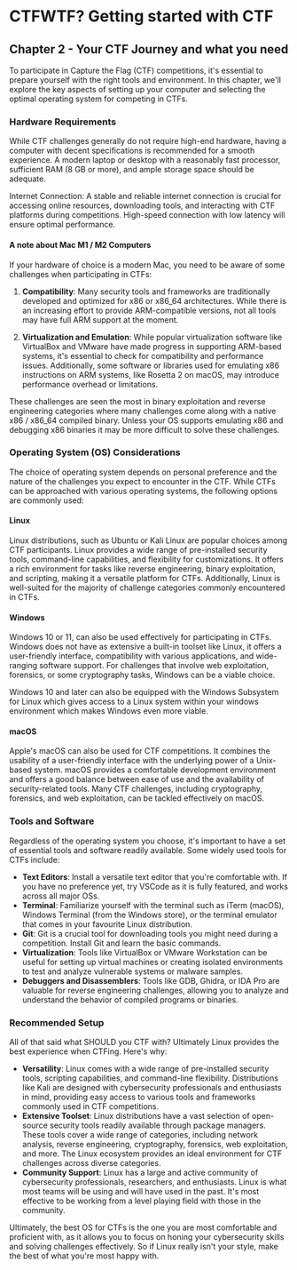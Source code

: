 # CTFWTF? Getting started with CTF
## Chapter 2 - Your CTF Journey and what you need

To participate in Capture the Flag (CTF) competitions, it's essential to prepare yourself with the right tools and environment. In this chapter, we'll explore the key aspects of setting up your computer and selecting the optimal operating system for competing in CTFs.

### Hardware Requirements

While CTF challenges generally do not require high-end hardware, having a computer with decent specifications is recommended for a smooth experience. A modern laptop or desktop with a reasonably fast processor, sufficient RAM (8 GB or more), and ample storage space should be adequate.

Internet Connection: A stable and reliable internet connection is crucial for accessing online resources, downloading tools, and interacting with CTF platforms during competitions. High-speed connection with low latency will ensure optimal performance.

#### A note about Mac M1 / M2 Computers

If your hardware of choice is a modern Mac, you need to be aware of some challenges when participating in CTFs:

1. **Compatibility**: Many security tools and frameworks are traditionally developed and optimized for x86 or x86_64 architectures. While there is an increasing effort to provide ARM-compatible versions, not all tools may have full ARM support at the moment. 

2. **Virtualization and Emulation**: While popular virtualization software like VirtualBox and VMware have made progress in supporting ARM-based systems, it's essential to check for compatibility and performance issues. Additionally, some software or libraries used for emulating x86 instructions on ARM systems, like Rosetta 2 on macOS, may introduce performance overhead or limitations.

These challenges are seen the most in binary exploitation and reverse engineering categories where many challenges come along with a native x86 / x86_64 compiled binary. Unless your OS supports emulating x86 and debugging x86 binaries it may be more difficult to solve these challenges.

### Operating System (OS) Considerations

The choice of operating system depends on personal preference and the nature of the challenges you expect to encounter in the CTF. While CTFs can be approached with various operating systems, the following options are commonly used:

#### Linux
Linux distributions, such as Ubuntu or Kali Linux are popular choices among CTF participants. Linux provides a wide range of pre-installed security tools, command-line capabilities, and flexibility for customizations. It offers a rich environment for tasks like reverse engineering, binary exploitation, and scripting, making it a versatile platform for CTFs. Additionally, Linux is well-suited for the majority of challenge categories commonly encountered in CTFs.

#### Windows
Windows 10 or 11, can also be used effectively for participating in CTFs. Windows does not have as extensive a built-in toolset like Linux, it offers a user-friendly interface, compatibility with various applications, and wide-ranging software support. For challenges that involve web exploitation, forensics, or some cryptography tasks, Windows can be a viable choice. 

Windows 10 and later can also be equipped with the Windows Subsystem for Linux which gives access to a Linux system within your windows environment which makes Windows even more viable.

#### macOS
Apple's macOS can also be used for CTF competitions. It combines the usability of a user-friendly interface with the underlying power of a Unix-based system. macOS provides a comfortable development environment and offers a good balance between ease of use and the availability of security-related tools. Many CTF challenges, including cryptography, forensics, and web exploitation, can be tackled effectively on macOS.

### Tools and Software
Regardless of the operating system you choose, it's important to have a set of essential tools and software readily available. Some widely used tools for CTFs include:

* **Text Editors**: Install a versatile text editor that you're comfortable with. If you have no preference yet, try VSCode as it is fully featured, and works across all major OSs. 
* **Terminal**: Familiarize yourself with the terminal such as iTerm (macOS), Windows Terminal (from the Windows store), or the terminal emulator that comes in your favourite Linux distribution.
* **Git**: Git is a crucial tool for downloading tools you might need during a competition. Install Git and learn the basic commands.
* **Virtualization**: Tools like VirtualBox or VMware Workstation can be useful for setting up virtual machines or creating isolated environments to test and analyze vulnerable systems or malware samples.
* **Debuggers and Disassemblers**: Tools like GDB, Ghidra, or IDA Pro are valuable for reverse engineering challenges, allowing you to analyze and understand the behavior of compiled programs or binaries.

### Recommended Setup

All of that said what SHOULD you CTF with? Ultimately Linux provides the best experience when CTFing. Here's why:

* **Versatility**: Linux comes with a wide range of pre-installed security tools, scripting capabilities, and command-line flexibility. Distributions like Kali are designed with cybersecurity professionals and enthusiasts in mind, providing easy access to various tools and frameworks commonly used in CTF competitions.
* **Extensive Toolset**: Linux distributions have a vast selection of open-source security tools readily available through package managers. These tools cover a wide range of categories, including network analysis, reverse engineering, cryptography, forensics, web exploitation, and more. The Linux ecosystem provides an ideal environment for CTF challenges across diverse categories.
* **Community Support**: Linux has a large and active community of cybersecurity professionals, researchers, and enthusiasts. Linux is what most teams will be using and will have used in the past. It's most effective to be working from a level playing field with those in the community.

 Ultimately, the best OS for CTFs is the one you are most comfortable and proficient with, as it allows you to focus on honing your cybersecurity skills and solving challenges effectively. So if Linux really isn't your style, make the best of what you're most happy with.
